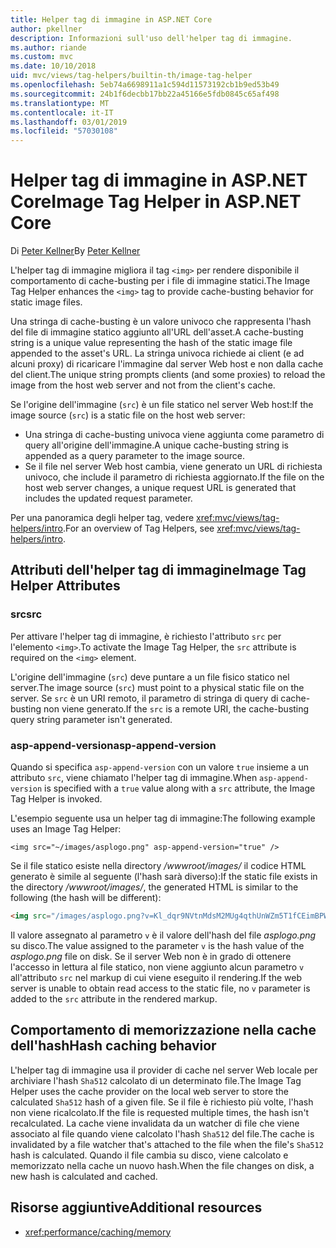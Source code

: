 ```yaml
---
title: Helper tag di immagine in ASP.NET Core
author: pkellner
description: Informazioni sull'uso dell'helper tag di immagine.
ms.author: riande
ms.custom: mvc
ms.date: 10/10/2018
uid: mvc/views/tag-helpers/builtin-th/image-tag-helper
ms.openlocfilehash: 5eb74a6698911a1c594d11573192cb1b9ed53b49
ms.sourcegitcommit: 24b1f6decbb17bb22a45166e5fdb0845c65af498
ms.translationtype: MT
ms.contentlocale: it-IT
ms.lasthandoff: 03/01/2019
ms.locfileid: "57030108"
---
```

# <a name="image-tag-helper-in-aspnet-core"></a><span data-ttu-id="7cfc7-103">Helper tag di immagine in ASP.NET Core</span><span class="sxs-lookup"><span data-stu-id="7cfc7-103">Image Tag Helper in ASP.NET Core</span></span>

<span data-ttu-id="7cfc7-104">Di [Peter Kellner](http://peterkellner.net)</span><span class="sxs-lookup"><span data-stu-id="7cfc7-104">By [Peter Kellner](http://peterkellner.net)</span></span>

<span data-ttu-id="7cfc7-105">L'helper tag di immagine migliora il tag `<img>` per rendere disponibile il comportamento di cache-busting per i file di immagine statici.</span><span class="sxs-lookup"><span data-stu-id="7cfc7-105">The Image Tag Helper enhances the `<img>` tag to provide cache-busting behavior for static image files.</span></span>

<span data-ttu-id="7cfc7-106">Una stringa di cache-busting è un valore univoco che rappresenta l'hash del file di immagine statico aggiunto all'URL dell'asset.</span><span class="sxs-lookup"><span data-stu-id="7cfc7-106">A cache-busting string is a unique value representing the hash of the static image file appended to the asset's URL.</span></span> <span data-ttu-id="7cfc7-107">La stringa univoca richiede ai client (e ad alcuni proxy) di ricaricare l'immagine dal server Web host e non dalla cache del client.</span><span class="sxs-lookup"><span data-stu-id="7cfc7-107">The unique string prompts clients (and some proxies) to reload the image from the host web server and not from the client's cache.</span></span>

<span data-ttu-id="7cfc7-108">Se l'origine dell'immagine (`src`) è un file statico nel server Web host:</span><span class="sxs-lookup"><span data-stu-id="7cfc7-108">If the image source (`src`) is a static file on the host web server:</span></span>

* <span data-ttu-id="7cfc7-109">Una stringa di cache-busting univoca viene aggiunta come parametro di query all'origine dell'immagine.</span><span class="sxs-lookup"><span data-stu-id="7cfc7-109">A unique cache-busting string is appended as a query parameter to the image source.</span></span>
* <span data-ttu-id="7cfc7-110">Se il file nel server Web host cambia, viene generato un URL di richiesta univoco, che include il parametro di richiesta aggiornato.</span><span class="sxs-lookup"><span data-stu-id="7cfc7-110">If the file on the host web server changes, a unique request URL is generated that includes the updated request parameter.</span></span>

<span data-ttu-id="7cfc7-111">Per una panoramica degli helper tag, vedere <xref:mvc/views/tag-helpers/intro>.</span><span class="sxs-lookup"><span data-stu-id="7cfc7-111">For an overview of Tag Helpers, see <xref:mvc/views/tag-helpers/intro>.</span></span>

## <a name="image-tag-helper-attributes"></a><span data-ttu-id="7cfc7-112">Attributi dell'helper tag di immagine</span><span class="sxs-lookup"><span data-stu-id="7cfc7-112">Image Tag Helper Attributes</span></span>

### <a name="src"></a><span data-ttu-id="7cfc7-113">src</span><span class="sxs-lookup"><span data-stu-id="7cfc7-113">src</span></span>

<span data-ttu-id="7cfc7-114">Per attivare l'helper tag di immagine, è richiesto l'attributo `src` per l'elemento `<img>`.</span><span class="sxs-lookup"><span data-stu-id="7cfc7-114">To activate the Image Tag Helper, the `src` attribute is required on the `<img>` element.</span></span>

<span data-ttu-id="7cfc7-115">L'origine dell'immagine (`src`) deve puntare a un file fisico statico nel server.</span><span class="sxs-lookup"><span data-stu-id="7cfc7-115">The image source (`src`) must point to a physical static file on the server.</span></span> <span data-ttu-id="7cfc7-116">Se `src` è un URI remoto, il parametro di stringa di query di cache-busting non viene generato.</span><span class="sxs-lookup"><span data-stu-id="7cfc7-116">If the `src` is a remote URI, the cache-busting query string parameter isn't generated.</span></span>

### <a name="asp-append-version"></a><span data-ttu-id="7cfc7-117">asp-append-version</span><span class="sxs-lookup"><span data-stu-id="7cfc7-117">asp-append-version</span></span>

<span data-ttu-id="7cfc7-118">Quando si specifica `asp-append-version` con un valore `true` insieme a un attributo `src`, viene chiamato l'helper tag di immagine.</span><span class="sxs-lookup"><span data-stu-id="7cfc7-118">When `asp-append-version` is specified with a `true` value along with a `src` attribute, the Image Tag Helper is invoked.</span></span>

<span data-ttu-id="7cfc7-119">L'esempio seguente usa un helper tag di immagine:</span><span class="sxs-lookup"><span data-stu-id="7cfc7-119">The following example uses an Image Tag Helper:</span></span>

```cshtml
<img src="~/images/asplogo.png" asp-append-version="true" />
```

<span data-ttu-id="7cfc7-120">Se il file statico esiste nella directory */wwwroot/images/* il codice HTML generato è simile al seguente (l'hash sarà diverso):</span><span class="sxs-lookup"><span data-stu-id="7cfc7-120">If the static file exists in the directory */wwwroot/images/*, the generated HTML is similar to the following (the hash will be different):</span></span>

```html
<img src="/images/asplogo.png?v=Kl_dqr9NVtnMdsM2MUg4qthUnWZm5T1fCEimBPWDNgM" />
```

<span data-ttu-id="7cfc7-121">Il valore assegnato al parametro `v` è il valore dell'hash del file *asplogo.png* su disco.</span><span class="sxs-lookup"><span data-stu-id="7cfc7-121">The value assigned to the parameter `v` is the hash value of the *asplogo.png* file on disk.</span></span> <span data-ttu-id="7cfc7-122">Se il server Web non è in grado di ottenere l'accesso in lettura al file statico, non viene aggiunto alcun parametro `v` all'attributo `src` nel markup di cui viene eseguito il rendering.</span><span class="sxs-lookup"><span data-stu-id="7cfc7-122">If the web server is unable to obtain read access to the static file, no `v` parameter is added to the `src` attribute in the rendered markup.</span></span>

## <a name="hash-caching-behavior"></a><span data-ttu-id="7cfc7-123">Comportamento di memorizzazione nella cache dell'hash</span><span class="sxs-lookup"><span data-stu-id="7cfc7-123">Hash caching behavior</span></span>

<span data-ttu-id="7cfc7-124">L'helper tag di immagine usa il provider di cache nel server Web locale per archiviare l'hash `Sha512` calcolato di un determinato file.</span><span class="sxs-lookup"><span data-stu-id="7cfc7-124">The Image Tag Helper uses the cache provider on the local web server to store the calculated `Sha512` hash of a given file.</span></span> <span data-ttu-id="7cfc7-125">Se il file è richiesto più volte, l'hash non viene ricalcolato.</span><span class="sxs-lookup"><span data-stu-id="7cfc7-125">If the file is requested multiple times, the hash isn't recalculated.</span></span> <span data-ttu-id="7cfc7-126">La cache viene invalidata da un watcher di file che viene associato al file quando viene calcolato l'hash `Sha512` del file.</span><span class="sxs-lookup"><span data-stu-id="7cfc7-126">The cache is invalidated by a file watcher that's attached to the file when the file's `Sha512` hash is calculated.</span></span> <span data-ttu-id="7cfc7-127">Quando il file cambia su disco, viene calcolato e memorizzato nella cache un nuovo hash.</span><span class="sxs-lookup"><span data-stu-id="7cfc7-127">When the file changes on disk, a new hash is calculated and cached.</span></span>

## <a name="additional-resources"></a><span data-ttu-id="7cfc7-128">Risorse aggiuntive</span><span class="sxs-lookup"><span data-stu-id="7cfc7-128">Additional resources</span></span>

* <xref:performance/caching/memory>
